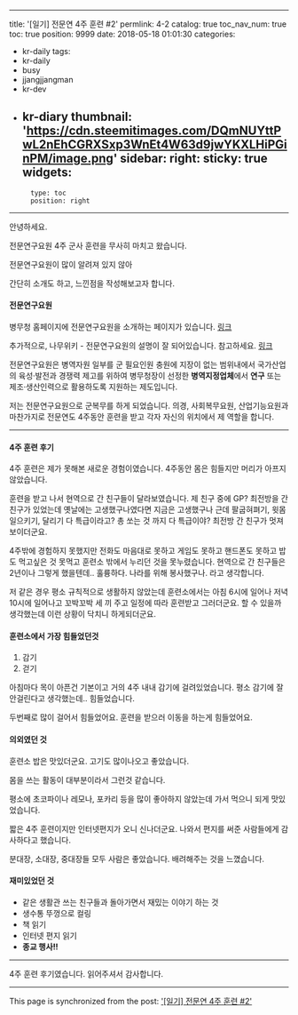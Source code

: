 
---
title: '[일기] 전문연 4주 훈련 #2'
permlink: 4-2
catalog: true
toc_nav_num: true
toc: true
position: 9999
date: 2018-05-18 01:01:30
categories:
- kr-daily
tags:
- kr-daily
- busy
- jjangjjangman
- kr-dev
- kr-diary
thumbnail: 'https://cdn.steemitimages.com/DQmNUYttPwL2nEhCGRXSxp3WnEt4W63d9jwYKXLHiPGinPM/image.png'
sidebar:
    right:
        sticky: true
widgets:
    -
        type: toc
        position: right
---


안녕하세요.

전문연구요원 4주 군사 훈련을 무사히 마치고 왔습니다.

전문연구요원이 많이 알려져 있지 않아

간단히 소개도 하고, 느낀점을 작성해보고자 합니다.

#### 전문연구요원

병무청 홈페이지에 전문연구요원을 소개하는 페이지가 있습니다. [링크](https://www.mma.go.kr/contents.do?mc=mma0000760)

추가적으로, 나무위키 - 전문연구요원의 설명이 잘 되어있습니다. 
참고하세요. [링크](https://namu.wiki/w/전문연구요원)

전문연구요원은 병역자원 일부를 군 필요인원 충원에 지장이 없는 범위내에서 국가산업의 육성·발전과 경쟁력 제고를 위하여 병무청장이 선정한 **병역지정업체**에서 **연구** 또는 제조·생산인력으로 활용하도록 지원하는 제도입니다.

저는 전문연구요원으로 군복무를 하게 되었습니다.
의경, 사회복무요원, 산업기능요원과 마찬가지로 
전문연도 4주동안 훈련을 받고 각자 자신의 위치에서 제 역할을 합니다.

----

#### 4주 훈련 후기
4주 훈련은 제가 못해본 새로운 경험이였습니다.
4주동안 몸은 힘들지만 머리가 아프지 않았습니다.

훈련을 받고 나서 현역으로 간 친구들이 달라보였습니다.
제 친구 중에 GP? 최전방을 간 친구가 있었는데
옛날에는 고생했구나였다면
지금은 고생했구나 근데 팔굽혀펴기, 윗몸일으키기, 달리기 다 특급이라고? 총 쏘는 것 까지 다 특급이야?
최전방 간 친구가 멋져보이더군요.

4주밖에 경험하지 못했지만
전화도 마음대로 못하고
게임도 못하고
핸드폰도 못하고
밥도 먹고싶은 것 못먹고
훈련소 밖에서 누리던 것을 못누렸습니다.
현역으로 간 친구들은 2년이나 그렇게 했을텐데..
훌륭하다. 나라를 위해 봉사했구나. 라고 생각합니다.

저 같은 경우
평소 규칙적으로 생활하지 않았는데
훈련소에서는
아침 6시에 일어나 저녁 10시에 일어나고
꼬박꼬박 세 끼 주고 일정에 따라 훈련받고 그러더군요.
할 수 있을까 생각했는데
이런 상황이 닥치니 하게되더군요.

#### 훈련소에서 가장 힘들었던것
1. 감기
2. 걷기

아침마다 목이 아픈건 기본이고
거의 4주 내내 감기에 걸려있었습니다.
평소 감기에 잘 안걸린다고 생각했는데..
힘들었습니다.

두번째로 많이 걸어서 힘들었어요.
훈련을 받으러 이동을 하는게 힘들었어요.

#### 의외였던 것

훈련소 밥은 맛있더군요.
고기도 많이나오고 좋았습니다.

몸을 쓰는 활동이 대부분이라서 그런것 같습니다.

평소에 초코파이나 레모나, 포카리 등을 많이 좋아하지 않았는데
가서 먹으니 되게 맛있었습니다.

짧은 4주 훈련이지만 인터넷편지가 오니 신나더군요.
나와서 편지를 써준 사람들에게 감사하다고 했습니다.

분대장, 소대장, 중대장들
모두 사람은 좋았습니다.
배려해주는 것을 느꼈습니다.


#### 재미있었던 것

* 같은 생활관 쓰는 친구들과 돌아가면서 재밌는 이야기 하는 것
* 생수통 뚜껑으로 컬링
* 책 읽기
* 인터넷 편지 읽기
* **종교 행사!!**

----

4주 훈련 후기였습니다.
읽어주셔서 감사합니다.

- - -

This page is synchronized from the post: ['[일기] 전문연 4주 훈련 #2'](https://steemit.com/@jacobyu/4-2)
